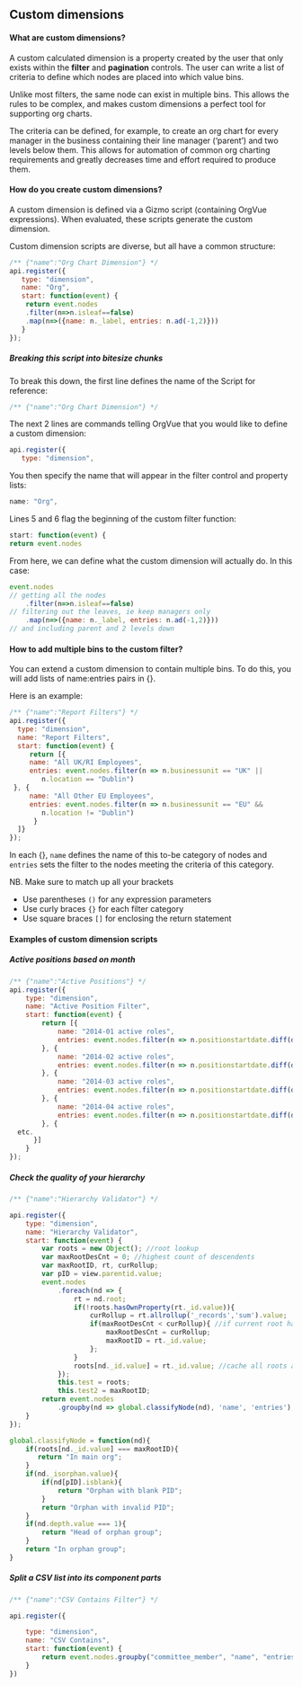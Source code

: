 ## Custom dimensions
#### What are custom dimensions?
A custom calculated dimension is a property created by the user that only exists within the **filter** and **pagination** controls. The user can write a list of criteria to define which nodes are placed into which value bins.

Unlike most filters, the same node can exist in multiple bins. This allows the rules to be complex, and makes custom dimensions a perfect tool for supporting org charts.

The criteria can be defined, for example, to create an org chart for every manager in the business containing their line manager (‘parent’) and two levels below them. This allows for automation of common org charting requirements and greatly decreases time and effort required to produce them.

#### How do you create custom dimensions?
A custom dimension is defined via a Gizmo script (containing OrgVue expressions). When evaluated, these scripts generate the custom dimension.

Custom dimension scripts are diverse, but all have a common structure:
```js
/** {"name":"Org Chart Dimension"} */
api.register({
   type: "dimension",
   name: "Org",
   start: function(event) {
	return event.nodes
	.filter(n=>n.isleaf==false)
	.map(n=>({name: n._label, entries: n.ad(-1,2)}))
   }
});
```
##### Breaking this script into bitesize chunks
To break this down, the first line defines the name of the Script for reference:
```js
/** {"name":"Org Chart Dimension"} */
```
The next 2 lines are commands telling OrgVue that you would like to define a custom dimension:

```js
api.register({
   type: "dimension",
```

You then specify the name that will appear in the filter control and property lists:

```js
name: "Org",
```

Lines 5 and 6 flag the beginning of the custom filter function:

```js
start: function(event) {
return event.nodes
```

From here, we can define what the custom dimension will actually do. In this case:

```js
event.nodes
// getting all the nodes
	.filter(n=>n.isleaf==false)
// filtering out the leaves, ie keep managers only
	.map(n=>({name: n._label, entries: n.ad(-1,2)}))
// and including parent and 2 levels down
```

#### How to add multiple bins to the custom filter?
You can extend a custom dimension to contain multiple bins. To do this, you will add lists of name:entries pairs in {}.
 
Here is an example:

 ```js
 /** {"name":"Report Filters"} */
api.register({
   type: "dimension",
   name: "Report Filters",
   start: function(event) {
      return [{
      name: "All UK/RI Employees",
      entries: event.nodes.filter(n => n.businessunit == "UK" ||
         n.location == "Dublin")
  }, {
      name: "All Other EU Employees",
      entries: event.nodes.filter(n => n.businessunit == "EU" &&
         n.location != "Dublin")
       }
   ]}
});
```

In each {}, `name` defines the name of this to-be category of nodes
 and `entries` sets the filter to the nodes meeting the criteria of this category.

NB. Make sure to match up all your brackets

* Use parentheses `()` for any expression parameters
* Use curly braces `{}` for each filter category
* Use square braces `[]` for enclosing the return statement

#### Examples of custom dimension scripts

##### Active positions based on month
```js
/** {"name":"Active Positions"} */
api.register({
	type: "dimension",
	name: "Active Position Filter",
	start: function(event) {
		return [{
			name: "2014-01 active roles",
			entries: event.nodes.filter(n => n.positionstartdate.diff(date(2014, 1, 31)) < 0 && n.positionstartdate.value != (Blank) && n.positionenddate.diff(date(2013, 12, 31)) > 0)
		}, {
			name: "2014-02 active roles",
			entries: event.nodes.filter(n => n.positionstartdate.diff(date(2014, 2, 28)) < 0 && n.positionstartdate.value != (Blank) && n.positionenddate.diff(date(2014, 1, 31)) > 0)
		}, {
			name: "2014-03 active roles",
			entries: event.nodes.filter(n => n.positionstartdate.diff(date(2014, 3, 31)) < 0 && n.positionstartdate.value != (Blank) && n.positionenddate.diff(date(2014, 2, 28)) > 0)
		}, {
			name: "2014-04 active roles",
			entries: event.nodes.filter(n => n.positionstartdate.diff(date(2014, 4, 30)) < 0 && n.positionstartdate.value != (Blank) && n.positionenddate.diff(date(2014, 3, 31)) > 0)
		}, {
  etc.
      }]
	}
});
```

##### Check the quality of your hierarchy
```js
/** {"name":"Hierarchy Validator"} */

api.register({
    type: "dimension",
    name: "Hierarchy Validator",
    start: function(event) {
        var roots = new Object(); //root lookup
        var maxRootDesCnt = 0; //highest count of descendents
        var maxRootID, rt, curRollup;
        var pID = view.parentid.value;
        event.nodes
            .foreach(nd => {
                rt = nd.root;
                if(!roots.hasOwnProperty(rt._id.value)){
                    curRollup = rt.allrollup('_records','sum').value;
                    if(maxRootDesCnt < curRollup){ //if current root has most descendents so far
                        maxRootDesCnt = curRollup;
                        maxRootID = rt._id.value;
                    };
                }
                roots[nd._id.value] = rt._id.value; //cache all roots against id
            });
            this.test = roots;
            this.test2 = maxRootID;
        return event.nodes
            .groupby(nd => global.classifyNode(nd), 'name', 'entries');
    }
});

global.classifyNode = function(nd){
    if(roots[nd._id.value] === maxRootID){
       return "In main org";
    }
    if(nd._isorphan.value){
        if(nd[pID].isblank){
            return "Orphan with blank PID";
        }
        return "Orphan with invalid PID";
    }
    if(nd.depth.value === 1){
        return "Head of orphan group";
    }
    return "In orphan group";
}


```
##### Split a CSV list into its component parts
```js
/** {"name":"CSV Contains Filter"} */

api.register({

	type: "dimension",
	name: "CSV Contains",
	start: function(event) {
		return event.nodes.groupby("committee_member", "name", "entries").to_a
	}
})
```
